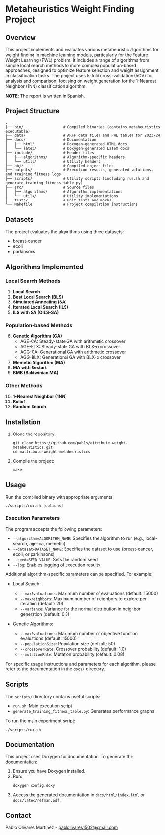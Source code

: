 # Metaheuristics Weight Finding Project

## Overview

This project implements and evaluates various metaheuristic algorithms for weight finding in machine learning models, particularly for the Feature Weight Learning (FWL) problem. It includes a range of algorithms from simple local search methods to more complex population-based approaches, designed to optimize feature selection and weight assignment in classification tasks. The project uses 5-fold cross-validation (5CV) for analysis and comparison, focusing on weight generation for the 1-Nearest Neighbor (1NN) classification algorithm.

**NOTE**: The report is written in Spanish.

## Project Structure

```
.
├── bin/                  # Compiled binaries (contains metaheuristics executable)
├── data/                 # ARFF data files and FWL tables for 2023-24
├── docs/                 # Documentation
│   ├── html/             # Doxygen-generated HTML docs
│   └── latex/            # Doxygen-generated LaTeX docs
├── include/              # Header files
│   ├── algorithms/       # Algorithm-specific headers
│   └── utils/            # Utility headers
├── obj/                  # Compiled object files
├── outputs/              # Execution results, generated solutions, and training fitness logs
├── scripts/              # Utility scripts (including run.sh and generate_training_fitness_table.py)
├── src/                  # Source files
│   ├── algorithms/       # Algorithm implementations
│   └── utils/            # Utility implementations
├── tests/                # Unit tests and mocks
└── Makefile              # Project compilation instructions
```

## Datasets

The project evaluates the algorithms using three datasets:
- breast-cancer
- ecoli
- parkinsons

## Algorithms Implemented

### Local Search Methods
1. **Local Search**
2. **Best Local Search (BLS)**
3. **Simulated Annealing (SA)**
4. **Iterated Local Search (ILS)**
5. **ILS with SA (OILS-SA)**

### Population-based Methods
6. **Genetic Algorithm (GA)**
   - AGE-CA: Steady-state GA with arithmetic crossover
   - AGE-BLX: Steady-state GA with BLX-α crossover
   - AGG-CA: Generational GA with arithmetic crossover
   - AGG-BLX: Generational GA with BLX-α crossover
7. **Memetic Algorithm (MA)**
8. **MA with Restart**
9. **BMB (Baldwinian MA)**

### Other Methods
10. **1-Nearest Neighbor (1NN)**
11. **Relief**
12. **Random Search**

## Installation

1. Clone the repository:
   ```
   git clone https://github.com/pab1s/attribute-weight-metaheuristics.git
   cd mattribute-weight-metaheuristics
   ```
2. Compile the project:
   ```
   make
   ```

## Usage

Run the compiled binary with appropriate arguments:
```
./scripts/run.sh [options]
```

### Execution Parameters

The program accepts the following parameters:

- `--algorithm=ALGORITHM_NAME`: Specifies the algorithm to run (e.g., local-search, age-ca, memetic)
- `--dataset=DATASET_NAME`: Specifies the dataset to use (breast-cancer, ecoli, or parkinsons)
- `--seed=SEED_VALUE`: Sets the random seed
- `--log`: Enables logging of execution results

Additional algorithm-specific parameters can be specified. For example:

- Local Search:
  - `--maxEvaluations`: Maximum number of evaluations (default: 15000)
  - `--maxNeighbors`: Maximum number of neighbors to explore per iteration (default: 20)
  - `--variance`: Variance for the normal distribution in neighbor generation (default: 0.3)

- Genetic Algorithms:
  - `--maxEvaluations`: Maximum number of objective function evaluations (default: 15000)
  - `--populationSize`: Population size (default: 50)
  - `--crossoverRate`: Crossover probability (default: 1.0)
  - `--mutationRate`: Mutation probability (default: 0.08)

For specific usage instructions and parameters for each algorithm, please refer to the documentation in the `docs/` directory.

## Scripts

The `scripts/` directory contains useful scripts:
- `run.sh`: Main execution script
- `generate_training_fitness_table.py`: Generates performance graphs

To run the main experiment script:
```
./scripts/run.sh
```

## Documentation

This project uses Doxygen for documentation. To generate the documentation:
1. Ensure you have Doxygen installed.
2. Run:
   ```
   doxygen config.doxy
   ```
3. Access the generated documentation in `docs/html/index.html` or `docs/latex/refman.pdf`.

## Contact

Pablo Olivares Martínez - pablolivares1502@gmail.com
